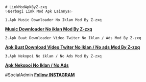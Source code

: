 ```
# LinkModApkByZ-zxq
✨Berbagi Link Mod Apk Lainnya✨
```

```
1.Apk Music Downloader No Iklan Mod By Z-zxq
```

<b><a href="https://apkadmin.com/9rhkj82794su/Music_Downloader_1.1.2_NoAds.apk.html">Music Downloader No iklan Mod By Z-zxq</a></b>

```
2.Apk Buat Downloader Video Twiter No Iklan / Ads Mod By Z-zxq
```

<b><a href="https://apkadmin.com/m2o6hubybtpn/TwDown_1.7.4-googleplay_apks_signed_NoIklan.apk.html">Apk Buat Download Video Twiter No Iklan / No ads Mod By Z-zxq</a></b>

```
3.Apk Nekopoi No iklan / No Ads Mod By Z-zxq
```

<b><a href="https://apkadmin.com/32vj4d2romlu/NekoPoi_2.0-b21040500.apk.html">Apk Nekopoi No Iklan / No Ads</a></b>


#SocialAdmin
<b><a href="https://instagram.com/_zxagung">Follow INSTAGRAM</a></b>

